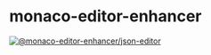# monaco-editor-enhancer

[![@monaco-editor-enhancer/json-editor](https://img.shields.io/npm/v/%40monaco-editor-enhancer%2Fjson-editor?label=%40monaco-editor-enhancer%2Fjson-editor)](./packages/json-editor)
